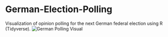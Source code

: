 # German-Election-Polling
Visualization of opinion polling for the next German federal election using R (Tidyverse).
![German Polling Visual](https://github.com/BenJAlbrecht/German-Election-Polling/assets/39441121/c128e45c-8fea-42b5-bfb4-7ea2c5c296ae)
